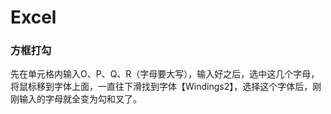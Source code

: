 # Excel

### 方框打勾

先在单元格内输入O、P、Q、R（字母要大写），输入好之后，选中这几个字母，将鼠标移到字体上面，一直往下滑找到字体【Windings2】，选择这个字体后，刚刚输入的字母就全变为勾和叉了。
